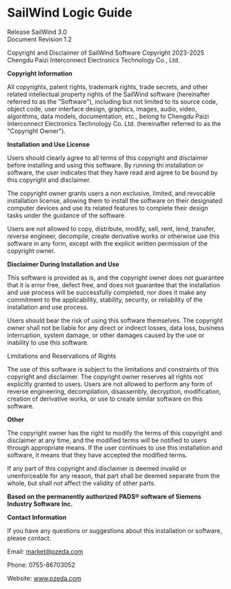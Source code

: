 # SailWind Logic Guide  

Release SailWind 3.0   
Document Revision 1.2  

Copyright and Disclaimer of SailWind Software Copyright  2023-2025 Chengdu Paizi Interconnect Electronics Technology Co., Ltd.  

**Copyright Information**  

All copyrights, patent rights, trademark rights, trade secrets, and other related intellectual property rights of the SailWind software (hereinafter referred to as the "Software"), including but not limited to its source code, object code, user interface design, graphics, images, audio, video, algorithms, data models, documentation, etc., belong to Chengdu Paizi Interconnect Electronics Technology Co. Ltd. (hereinafter referred to as the "Copyright Owner").  

**Installation and Use License**  

Users should clearly agree to all terms of this copyright and disclaimer before installing and using this software. By running thi installation or software, the user indicates that they have read and agree to be bound by this copyright and disclaimer.  

The copyright owner grants users a non exclusive, limited, and revocable installation license, allowing them to install the software on their designated computer devices and use its related features to complete their design tasks under the guidance of the software.  

Users are not allowed to copy, distribute, modify, sell, rent, lend, transfer, reverse engineer, decompile, create derivative works or otherwise use this software in any form, except with the explicit written permission of the copyright owner.  

**Disclaimer During Installation and Use**  

This software is provided as is, and the copyright owner does not guarantee that it is error free, defect free, and does not guarantee that the installation and use process will be successfully completed, nor does it make any commitment to the applicability, stability, security, or reliability of the installation and use process.  

Users should bear the risk of using this software themselves. The copyright owner shall not be liable for any direct or indirect losses, data loss, business interruption, system damage, or other damages caused by the use or inability to use this software.  

Limitations and Reservations of Rights  

The use of this software is subject to the limitations and constraints of this copyright and disclaimer. The copyright owner reserves all rights not explicitly granted to users. Users are not allowed to perform any form of reverse engineering, decompilation, disassembly, decryption, modification, creation of derivative works, or use to create similar software on this software.  

**Other**  

The copyright owner has the right to modify the terms of this copyright and disclaimer at any time, and the modified terms will be notified to users through appropriate means. If the user continues to use this installation and software, it means that they have accepted the modified terms.  

If any part of this copyright and disclaimer is deemed invalid or unenforceable for any reason, that part shall be deemed separate from the whole, but shall not affect the validity of other parts.  

**Based on the permanently authorized PADS® software of Siemens Industry Software Inc.**  

**Contact Information**  

If you have any questions or suggestions about this installation or software, please contact:  

Email: market@pzeda.com 

Phone: 0755-86703052

Website: www.pzeda.com